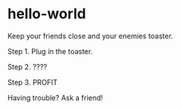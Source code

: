 # hello-world
Keep your friends close and your enemies toaster.

Step 1. Plug in the toaster. <p>
Step 2. ???? <p>
Step 3. PROFIT<p>

Having trouble? Ask a friend!
